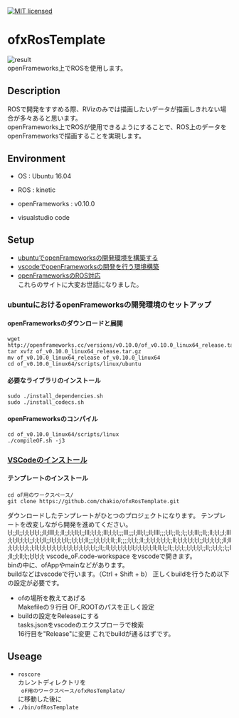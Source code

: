[![MIT licensed](https://img.shields.io/badge/license-MIT-blue.svg)](LICENSE)
# ofxRosTemplate
![result](https://github.com/chakio/ofxRosTemplate/blob/master/media/ofxRosTemplate.gif)  
openFrameworks上でROSを使用します。

## Description
ROSで開発をすすめる際、RVizのみでは描画したいデータが描画しきれない場合が多々あると思います。  
openFrameworks上でROSが使用できるようにすることで、ROS上のデータをopenFrameworksで描画することを実現します。

## Environment
* OS : Ubuntu 16.04
* ROS : kinetic  
* openFrameworks :   v0.10.0

* visualstudio code  

## Setup

* [ubuntuでopenFrameworksの開発環境を構築する](https://qiita.com/nnn_anoken/items/b6834379e2eeeeae6793)
* [vscodeでopenFrameworksの開発を行う環境構築](http://cvl-robot.hateblo.jp/entry/2018/01/24/113956)
* [openFrameworksのROS対応](http://cvl-robot.hateblo.jp/entry/2018/01/24/130246)  
これらのサイトに大変お世話になりました。  

### ubuntuにおけるopenFrameworksの開発環境のセットアップ 
 #### openFrameworksのダウンロードと展開  
    wget http://openframeworks.cc/versions/v0.10.0/of_v0.10.0_linux64_release.tar.gz
    tar xvfz of_v0.10.0_linux64_release.tar.gz    
    mv of_v0.10.0_linux64_release of_v0.10.0_linux64    
    cd of_v0.10.0_linux64/scripts/linux/ubuntu        
 #### 必要なライブラリのインストール
    sudo ./install_dependencies.sh
    sudo ./install_codecs.sh
 ####  openFrameworksのコンパイル
    cd of_v0.10.0_linux64/scripts/linux
    ./compileOF.sh -j3

### [VSCodeのインストール](http://cvl-robot.hateblo.jp/entry/2018/01/24/113956)
 #### テンプレートのインストール
    cd oF用のワークスペース/
    git clone https://github.com/chakio/ofxRosTemplate.git
 ダウンロードしたテンプレートがひとつのプロジェクトになります。
 テンプレートを改変しながら開発を進めてください。  l;l;;ll;;l;l;l;ll;l;;ll;llll;l;;ll;;l;l;ll;l;;lll;l;l;l;;lll;l;l;l;;;lll;;;l;lll;l;;ll;llll;;;l;ll;;ll;;l;;l;l;lll;;ll;;ll;l;l;;l;lll;l;l;ll;l;l;l;;l;l;l;ll;;ll;l;l;l;ll;;l;l;l;l;ll;;;l;l;l;l;l;ll;;ll;;;;l;l;l;;ll;;l;l;l;l;l;l;l;;ll;l;l;l;l;l;l;l;;ll;l;l;l;l;;ll;ll;l;l;l;l;l;l;;l;ll;l;l;l;l;l;l;l;l;l;l;l;l;l;l;l;l;l;;ll;;ll;l;l;l;l;l;l;ll;l;l;l;l;l;ll;ll;l;;ll;;l;l;l;;l;l;l;l;l;;ll;;l;l;l;;l;;l;ll;;l;ll;l;;l;ll;l;l;
 vscode_oF.code-workspace をvscodeで開きます。  
 binの中に、ofAppやmainなどがあります。  
 buildなどはvscodeで行います。（Ctrl + Shift + b）
 正しくbuildを行うため以下の設定が必要です。  
 * ofの場所を教えてあげる  
     Makefileの９行目 OF_ROOTのパスを正しく設定
 * buildの設定をReleaseにする  
     tasks.jsonをvscodeのエクスプローラで検索  
     16行目を"Release"に変更
 これでbuildが通るはずです。

## Useage
* ```roscore```  
カレントディレクトリを  
``` oF用のワークスペース/ofxRosTemplate/```  
に移動した後に  
* ```./bin/ofRosTemplate```
